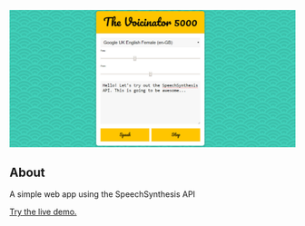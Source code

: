 ![SpeechSynthesis API screenshot](screenshot.jpg)
## About
A simple web app using the SpeechSynthesis API

[Try the live demo.](https://rawgit.com/StephanieCunnane/javascript30/master/23%20-%20SpeechSynthesis%20API/index.html)
